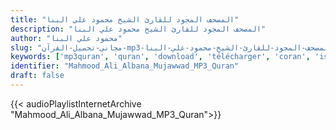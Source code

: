 ```yaml
---
title: "المصحف المجود للقارئ الشيخ محمود علي البنا"
description: "المصحف المجود للقارئ الشيخ محمود علي البنا"
author: "محمود علي البنا"
slug: "مجاني-تحميل-القرآن-mp3-المصحف-المجود-للقارئ-الشيخ-محمود-علي-البنا"
keywords: ['mp3quran', 'quran', 'download', 'télécharger', 'coran', 'islam', 'Mahmood', 'Ali', 'Albana', 'al-bana', 'albanna', 'al-banna', 'محمود', 'علي', 'البنا', 'قرآن', 'مصحف', 'مرتل', 'مجود', 'القرآن', 'الكريم', 'المصحف', 'المرتل', 'المجود', 'إسلام', 'تحميل']
identifier: "Mahmood_Ali_Albana_Mujawwad_MP3_Quran"
draft: false
---
```


{{< audioPlaylistInternetArchive "Mahmood_Ali_Albana_Mujawwad_MP3_Quran">}}
